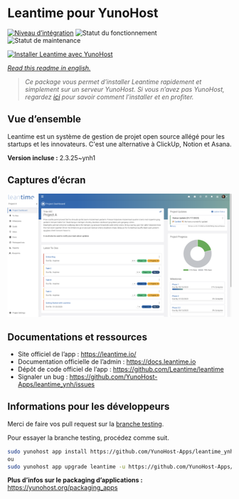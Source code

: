 <!--
N.B.: This README was automatically generated by https://github.com/YunoHost/apps/tree/master/tools/README-generator
It shall NOT be edited by hand.
-->

# Leantime pour YunoHost

[![Niveau d’intégration](https://dash.yunohost.org/integration/leantime.svg)](https://dash.yunohost.org/appci/app/leantime) ![Statut du fonctionnement](https://ci-apps.yunohost.org/ci/badges/leantime.status.svg) ![Statut de maintenance](https://ci-apps.yunohost.org/ci/badges/leantime.maintain.svg)

[![Installer Leantime avec YunoHost](https://install-app.yunohost.org/install-with-yunohost.svg)](https://install-app.yunohost.org/?app=leantime)

*[Read this readme in english.](./README.md)*

> *Ce package vous permet d’installer Leantime rapidement et simplement sur un serveur YunoHost.
Si vous n’avez pas YunoHost, regardez [ici](https://yunohost.org/#/install) pour savoir comment l’installer et en profiter.*

## Vue d’ensemble

Leantime est un système de gestion de projet open source allégé pour les startups et les innovateurs. C'est une alternative à ClickUp, Notion et Asana.

**Version incluse :** 2.3.25~ynh1

## Captures d’écran

![Capture d’écran de Leantime](./doc/screenshots/ProjectDashboard.png)

## Documentations et ressources

* Site officiel de l’app : <https://leantime.io/>
* Documentation officielle de l’admin : <https://docs.leantime.io>
* Dépôt de code officiel de l’app : <https://github.com/Leantime/leantime>
* Signaler un bug : <https://github.com/YunoHost-Apps/leantime_ynh/issues>

## Informations pour les développeurs

Merci de faire vos pull request sur la [branche testing](https://github.com/YunoHost-Apps/leantime_ynh/tree/testing).

Pour essayer la branche testing, procédez comme suit.

``` bash
sudo yunohost app install https://github.com/YunoHost-Apps/leantime_ynh/tree/testing --debug
ou
sudo yunohost app upgrade leantime -u https://github.com/YunoHost-Apps/leantime_ynh/tree/testing --debug
```

**Plus d’infos sur le packaging d’applications :** <https://yunohost.org/packaging_apps>